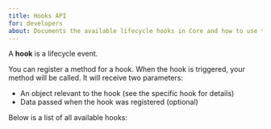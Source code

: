 ```yaml
---
title: Hooks API
for: developers
about: Documents the available lifecycle hooks in Core and how to use them
---
```


A **hook** is a lifecycle event.

You can register a method for a hook. When the hook is triggered, your method will be
called. It will receive two parameters:

-   An object relevant to the hook (see the specific hook for details)
-   Data passed when the hook was registered (optional)

Below is a list of all available hooks:

<ReadMore list />
